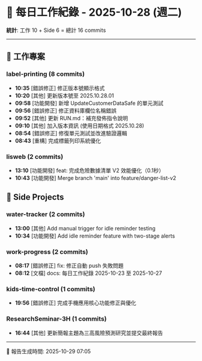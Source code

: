 # 📅 每日工作紀錄 - 2025-10-28 (週二)

**統計**: 工作 10 + Side 6 = 總計 16 commits

---

## 💼 工作專案

### label-printing (8 commits)

- **10:35** [錯誤修正] 修正版本號顯示格式
- **10:20** [其他] 更新版本號至 2025.10.28.01
- **09:58** [功能開發] 新增 UpdateCustomerDataSafe 的單元測試
- **09:56** [錯誤修正] 修正資料庫欄位名稱錯誤
- **09:52** [其他] 更新 RUN.md：補充發佈指令說明
- **09:10** [其他] 加入版本資訊 (使用日期格式 2025.10.28)
- **08:54** [錯誤修正] 修復單元測試並改進驗證邏輯
- **08:43** [重構] 完成標籤列印系統優化

### lisweb (2 commits)

- **13:10** [功能開發] feat: 完成危險數據清單 V2 效能優化（0.1秒）
- **10:43** [功能開發] Merge branch 'main' into feature/danger-list-v2

## 🎨 Side Projects

### water-tracker (2 commits)

- **13:00** [其他] Add manual trigger for idle reminder testing
- **10:34** [功能開發] Add idle reminder feature with two-stage alerts

### work-progress (2 commits)

- **08:17** [錯誤修正] fix: 修正自動 push 失敗問題
- **08:12** [文檔] docs: 每日工作紀錄 2025-10-23 至 2025-10-27

### kids-time-control (1 commits)

- **19:56** [錯誤修正] 完成手機應用核心功能修正與優化

### ResearchSeminar-3H (1 commits)

- **16:44** [其他] 更新簡報主題為三高風險預測研究並提交最終報告

---

📅 報告生成時間: 2025-10-29 07:05
